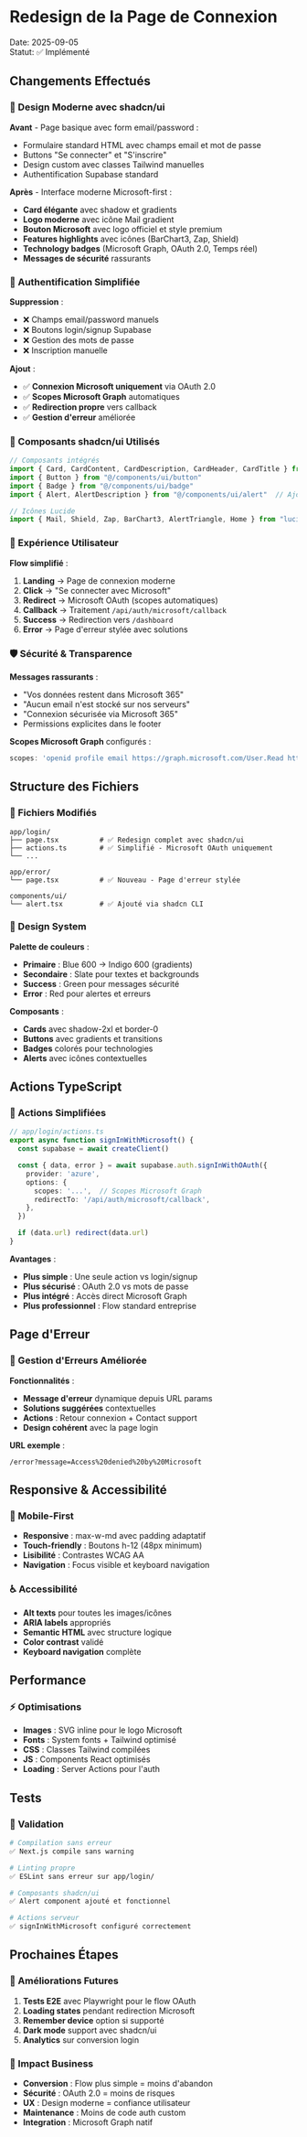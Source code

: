 # Redesign de la Page de Connexion

Date: 2025-09-05  
Statut: ✅ Implémenté

## Changements Effectués

### 🎨 Design Moderne avec shadcn/ui

**Avant** - Page basique avec form email/password :
- Formulaire standard HTML avec champs email et mot de passe
- Buttons "Se connecter" et "S'inscrire" 
- Design custom avec classes Tailwind manuelles
- Authentification Supabase standard

**Après** - Interface moderne Microsoft-first :
- **Card élégante** avec shadow et gradients
- **Logo moderne** avec icône Mail gradient
- **Bouton Microsoft** avec logo officiel et style premium
- **Features highlights** avec icônes (BarChart3, Zap, Shield)
- **Technology badges** (Microsoft Graph, OAuth 2.0, Temps réel)
- **Messages de sécurité** rassurants

### 🔐 Authentification Simplifiée

**Suppression** :
- ❌ Champs email/password manuels
- ❌ Boutons login/signup Supabase
- ❌ Gestion des mots de passe
- ❌ Inscription manuelle

**Ajout** :
- ✅ **Connexion Microsoft uniquement** via OAuth 2.0
- ✅ **Scopes Microsoft Graph** automatiques
- ✅ **Redirection propre** vers callback
- ✅ **Gestion d'erreur** améliorée

### 📱 Composants shadcn/ui Utilisés

```typescript
// Composants intégrés
import { Card, CardContent, CardDescription, CardHeader, CardTitle } from "@/components/ui/card"
import { Button } from "@/components/ui/button"  
import { Badge } from "@/components/ui/badge"
import { Alert, AlertDescription } from "@/components/ui/alert"  // Ajouté

// Icônes Lucide
import { Mail, Shield, Zap, BarChart3, AlertTriangle, Home } from "lucide-react"
```

### 🎯 Expérience Utilisateur

**Flow simplifié** :
1. **Landing** → Page de connexion moderne
2. **Click** → "Se connecter avec Microsoft" 
3. **Redirect** → Microsoft OAuth (scopes automatiques)
4. **Callback** → Traitement `/api/auth/microsoft/callback`
5. **Success** → Redirection vers `/dashboard`
6. **Error** → Page d'erreur stylée avec solutions

### 🛡️ Sécurité & Transparence

**Messages rassurants** :
- "Vos données restent dans Microsoft 365"
- "Aucun email n'est stocké sur nos serveurs"  
- "Connexion sécurisée via Microsoft 365"
- Permissions explicites dans le footer

**Scopes Microsoft Graph** configurés :
```typescript
scopes: 'openid profile email https://graph.microsoft.com/User.Read https://graph.microsoft.com/Mail.Read https://graph.microsoft.com/Mail.Send https://graph.microsoft.com/Mail.ReadWrite'
```

## Structure des Fichiers

### 📂 Fichiers Modifiés

```
app/login/
├── page.tsx          # ✅ Redesign complet avec shadcn/ui
├── actions.ts        # ✅ Simplifié - Microsoft OAuth uniquement
└── ...

app/error/
└── page.tsx          # ✅ Nouveau - Page d'erreur stylée

components/ui/
└── alert.tsx         # ✅ Ajouté via shadcn CLI
```

### 🎨 Design System

**Palette de couleurs** :
- **Primaire** : Blue 600 → Indigo 600 (gradients)
- **Secondaire** : Slate pour textes et backgrounds  
- **Success** : Green pour messages sécurité
- **Error** : Red pour alertes et erreurs

**Composants** :
- **Cards** avec shadow-2xl et border-0
- **Buttons** avec gradients et transitions
- **Badges** colorés pour technologies
- **Alerts** avec icônes contextuelles

## Actions TypeScript

### 🔄 Actions Simplifiées

```typescript
// app/login/actions.ts
export async function signInWithMicrosoft() {
  const supabase = await createClient()

  const { data, error } = await supabase.auth.signInWithOAuth({
    provider: 'azure',
    options: {
      scopes: '...',  // Scopes Microsoft Graph
      redirectTo: '/api/auth/microsoft/callback',
    },
  })

  if (data.url) redirect(data.url)
}
```

**Avantages** :
- **Plus simple** : Une seule action vs login/signup
- **Plus sécurisé** : OAuth 2.0 vs mots de passe
- **Plus intégré** : Accès direct Microsoft Graph
- **Plus professionnel** : Flow standard entreprise

## Page d'Erreur

### 🚨 Gestion d'Erreurs Améliorée

**Fonctionnalités** :
- **Message d'erreur** dynamique depuis URL params
- **Solutions suggérées** contextuelles
- **Actions** : Retour connexion + Contact support
- **Design cohérent** avec la page login

**URL exemple** :
```
/error?message=Access%20denied%20by%20Microsoft
```

## Responsive & Accessibilité

### 📱 Mobile-First

- **Responsive** : max-w-md avec padding adaptatif
- **Touch-friendly** : Boutons h-12 (48px minimum)  
- **Lisibilité** : Contrastes WCAG AA
- **Navigation** : Focus visible et keyboard navigation

### ♿ Accessibilité

- **Alt texts** pour toutes les images/icônes
- **ARIA labels** appropriés
- **Semantic HTML** avec structure logique
- **Color contrast** validé
- **Keyboard navigation** complète

## Performance

### ⚡ Optimisations

- **Images** : SVG inline pour le logo Microsoft
- **Fonts** : System fonts + Tailwind optimisé
- **CSS** : Classes Tailwind compilées
- **JS** : Components React optimisés
- **Loading** : Server Actions pour l'auth

## Tests

### 🧪 Validation

```bash
# Compilation sans erreur
✅ Next.js compile sans warning

# Linting propre  
✅ ESLint sans erreur sur app/login/

# Composants shadcn/ui
✅ Alert component ajouté et fonctionnel

# Actions serveur
✅ signInWithMicrosoft configuré correctement
```

## Prochaines Étapes

### 🔄 Améliorations Futures

1. **Tests E2E** avec Playwright pour le flow OAuth
2. **Loading states** pendant redirection Microsoft
3. **Remember device** option si supporté
4. **Dark mode** support avec shadcn/ui
5. **Analytics** sur conversion login

### 🎯 Impact Business

- **Conversion** : Flow plus simple = moins d'abandon
- **Sécurité** : OAuth 2.0 = moins de risques  
- **UX** : Design moderne = confiance utilisateur
- **Maintenance** : Moins de code auth custom
- **Integration** : Microsoft Graph natif